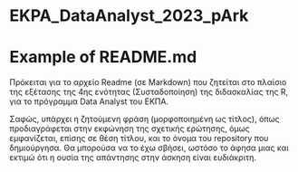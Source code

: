 # EKPA_DataAnalyst_2023_pArk
# Example of README.md

Πρόκειται για το αρχείο Readme (σε Markdown) που ζητείται στο πλαίσιο της εξέτασης της 4ης ενότητας (Συσταδοποίηση)
της διδασκαλίας της R, για το πρόγραμμα Data Analyst του ΕΚΠΑ.

Σαφώς, υπάρχει η ζητούμενη φράση (μορφοποιημένη ως τίτλος), όπως προδιαγράφεται στην εκφώνηση της σχετικής ερώτησης,
όμως εμφανίζεται, επίσης σε θέση τίτλου, και το όνομα του repository που δημιούργησα. Θα μπορούσα να το έχω σβήσει,
ωστόσο το άφησα μιας και εκτιμώ ότι η ουσία της απάντησης στην άσκηση είναι ευδιάκριτη.

